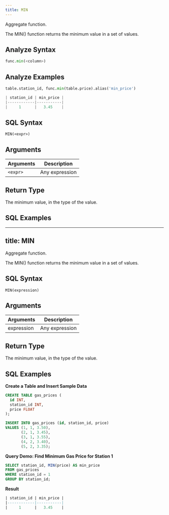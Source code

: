 ```yaml
---
title: MIN
---
```


Aggregate function.

The MIN() function returns the minimum value in a set of values.

## Analyze Syntax

```python
func.min(<column>)
```

## Analyze Examples
```python
table.station_id, func.min(table.price).alias('min_price')

| station_id | min_price |
|------------|-----------|
|     1      |   3.45    |
```

## SQL Syntax

```
MIN(<expr>)
```

## Arguments

| Arguments | Description    |
|-----------|----------------|
| `<expr>`  | Any expression |

## Return Type

The minimum value, in the type of the value.

## SQL Examples

---
title: MIN
---

Aggregate function.

The MIN() function returns the minimum value in a set of values.

## SQL Syntax

```
MIN(expression)
```

## Arguments

| Arguments   | Description |
| ----------- | ----------- |
| expression  | Any expression |

## Return Type

The minimum value, in the type of the value.

## SQL Examples

**Create a Table and Insert Sample Data**
```sql
CREATE TABLE gas_prices (
  id INT,
  station_id INT,
  price FLOAT
);

INSERT INTO gas_prices (id, station_id, price)
VALUES (1, 1, 3.50),
       (2, 1, 3.45),
       (3, 1, 3.55),
       (4, 2, 3.40),
       (5, 2, 3.35);
```

**Query Demo: Find Minimum Gas Price for Station 1**
```sql
SELECT station_id, MIN(price) AS min_price
FROM gas_prices
WHERE station_id = 1
GROUP BY station_id;
```

**Result**
```sql
| station_id | min_price |
|------------|-----------|
|     1      |   3.45    |
```